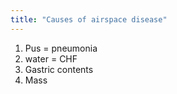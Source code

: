 ```yaml
---
title: "Causes of airspace disease"
---
```

1. Pus = pneumonia
2. water = CHF
3. Gastric contents
4. Mass

